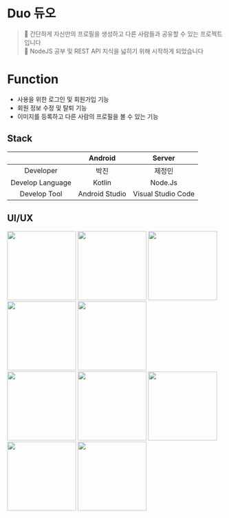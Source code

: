 # Duo 듀오
> 📱 간단하게 자신만의 프로필을 생성하고 다른 사람들과 공유할 수 있는 프로젝트입니다<br>
> 📖 NodeJS 공부 및 REST API 지식을 넓히기 위해 시작하게 되었습니다

# Function 
- 사용을 위한 로그인 및 회원가입 기능 
- 회원 정보 수정 및 탈퇴 기능 
- 이미지를 등록하고 다른 사람의 프로필을 볼 수 있는 기능

## Stack
|                      | Android     | Server        | 
|:--------------------:|:---------------:|:------------------:|
| Developer | 박진 | 제정민       | 
| Develop Language | Kotlin| Node.Js| 
| Develop Tool     | Android Studio  | Visual Studio Code | 

## UI/UX
<div>
<img width="160" src="https://user-images.githubusercontent.com/52072077/76144473-3a86f100-60c4-11ea-89b6-01aa1839b138.jpg"></img>
<img width="160" src="https://user-images.githubusercontent.com/52072077/76144474-3c50b480-60c4-11ea-8591-37573a623b46.jpg"></img>
<img width="160" src="https://user-images.githubusercontent.com/52072077/76144476-3fe43b80-60c4-11ea-97c2-fc344959b457.jpg"></img>
<img width="160" src="https://user-images.githubusercontent.com/52072077/76144477-407cd200-60c4-11ea-801f-601757386f0b.jpg"></img>
<img width="160" src="https://user-images.githubusercontent.com/52072077/76144478-41adff00-60c4-11ea-91c2-545b44986dc1.jpg"></img>
</div>

<div>
<img width="160" src="https://user-images.githubusercontent.com/52072077/76144479-41adff00-60c4-11ea-9c67-77f9fa2cf96e.jpg"></img>
<img width="160" src="https://user-images.githubusercontent.com/52072077/76144480-42469580-60c4-11ea-8ed8-4747245d37b3.jpg"></img>
<img width="160" src="https://user-images.githubusercontent.com/52072077/76144481-42df2c00-60c4-11ea-8924-c251f0cc057a.jpg"></img>
<img width="160" src="https://user-images.githubusercontent.com/52072077/76144482-4377c280-60c4-11ea-879e-7f60b7309798.jpg"></img>
<img width="160" src="https://user-images.githubusercontent.com/52072077/76144484-44105900-60c4-11ea-86d5-4bf2a501d46b.jpg"></img>
</div>
